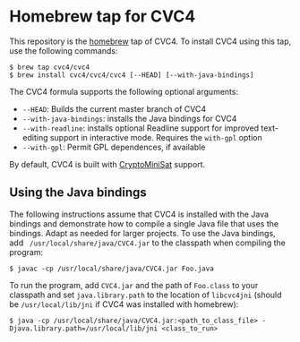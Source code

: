 # Homebrew tap for CVC4

This repository is the [homebrew](https://brew.sh/) tap of CVC4. To install
CVC4 using this tap, use the following commands:

```
$ brew tap cvc4/cvc4
$ brew install cvc4/cvc4/cvc4 [--HEAD] [--with-java-bindings]
```

The CVC4 formula supports the following optional arguments:

- `--HEAD`: Builds the current master branch of CVC4
- `--with-java-bindings`: installs the Java bindings for CVC4
- `--with-readline`: installs optional Readline support for improved
  text-editing support in interactive mode. Requires the `with-gpl` option
- `--with-gpl`: Permit GPL dependences, if available

By default, CVC4 is built with
[CryptoMiniSat](https://github.com/msoos/cryptominisat) support.

## Using the Java bindings

The following instructions assume that CVC4 is installed with the Java bindings
and demonstrate how to compile a single Java file that uses the bindings. Adapt
as needed for larger projects.  To use the Java bindings, add `
/usr/local/share/java/CVC4.jar` to the classpath when compiling the program:

```
$ javac -cp /usr/local/share/java/CVC4.jar Foo.java
```

To run the program, add `CVC4.jar` and the path of `Foo.class` to your
classpath and set `java.library.path` to the location of `libcvc4jni` (should
be `/usr/local/lib/jni` if CVC4 was installed with homebrew):

```
$ java -cp /usr/local/share/java/CVC4.jar:<path_to_class_file> -Djava.library.path=/usr/local/lib/jni <class_to_run>
```
